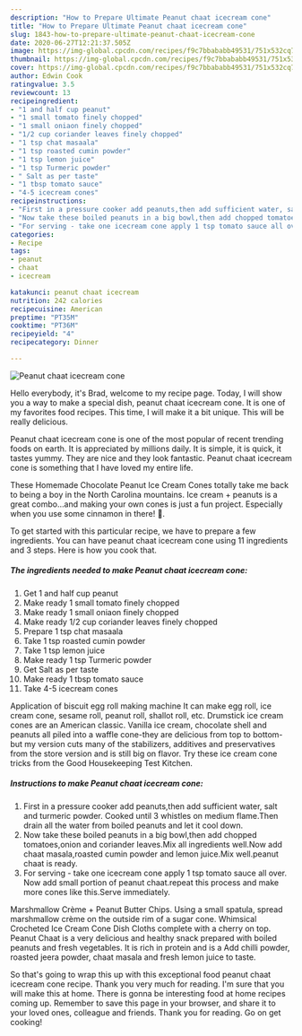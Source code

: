 ```yaml
---
description: "How to Prepare Ultimate Peanut chaat icecream cone"
title: "How to Prepare Ultimate Peanut chaat icecream cone"
slug: 1843-how-to-prepare-ultimate-peanut-chaat-icecream-cone
date: 2020-06-27T12:21:37.505Z
image: https://img-global.cpcdn.com/recipes/f9c7bbababb49531/751x532cq70/peanut-chaat-icecream-cone-recipe-main-photo.jpg
thumbnail: https://img-global.cpcdn.com/recipes/f9c7bbababb49531/751x532cq70/peanut-chaat-icecream-cone-recipe-main-photo.jpg
cover: https://img-global.cpcdn.com/recipes/f9c7bbababb49531/751x532cq70/peanut-chaat-icecream-cone-recipe-main-photo.jpg
author: Edwin Cook
ratingvalue: 3.5
reviewcount: 13
recipeingredient:
- "1 and half cup peanut"
- "1 small tomato finely chopped"
- "1 small oniaon finely chopped"
- "1/2 cup coriander leaves finely chopped"
- "1 tsp chat masaala"
- "1 tsp roasted cumin powder"
- "1 tsp lemon juice"
- "1 tsp Turmeric powder"
- " Salt as per taste"
- "1 tbsp tomato sauce"
- "4-5 icecream cones"
recipeinstructions:
- "First in a pressure cooker add peanuts,then add sufficient water, salt and turmeric powder. Cooked until 3 whistles on medium flame.Then drain all the water from boiled peanuts and let it cool down."
- "Now take these boiled peanuts in a big bowl,then add chopped tomatoes,onion and coriander leaves.Mix all ingredients well.Now add chaat masala,roasted cumin powder and lemon juice.Mix well.peanut chaat is ready."
- "For serving - take one icecream cone apply 1 tsp tomato sauce all over. Now add small portion of peanut chaat.repeat this process and make more cones like this.Serve immediately."
categories:
- Recipe
tags:
- peanut
- chaat
- icecream

katakunci: peanut chaat icecream 
nutrition: 242 calories
recipecuisine: American
preptime: "PT35M"
cooktime: "PT36M"
recipeyield: "4"
recipecategory: Dinner

---
```



![Peanut chaat icecream cone](https://img-global.cpcdn.com/recipes/f9c7bbababb49531/751x532cq70/peanut-chaat-icecream-cone-recipe-main-photo.jpg)

Hello everybody, it's Brad, welcome to my recipe page. Today, I will show you a way to make a special dish, peanut chaat icecream cone. It is one of my favorites food recipes. This time, I will make it a bit unique. This will be really delicious.

Peanut chaat icecream cone is one of the most popular of recent trending foods on earth. It is appreciated by millions daily. It is simple, it is quick, it tastes yummy. They are nice and they look fantastic. Peanut chaat icecream cone is something that I have loved my entire life.

These Homemade Chocolate Peanut Ice Cream Cones totally take me back to being a boy in the North Carolina mountains. Ice cream + peanuts is a great combo…and making your own cones is just a fun project. Especially when you use some cinnamon in there! 🙂.


To get started with this particular recipe, we have to prepare a few ingredients. You can have peanut chaat icecream cone using 11 ingredients and 3 steps. Here is how you cook that.

<!--inarticleads1-->

##### The ingredients needed to make Peanut chaat icecream cone:

1. Get 1 and half cup peanut
1. Make ready 1 small tomato finely chopped
1. Make ready 1 small oniaon finely chopped
1. Make ready 1/2 cup coriander leaves finely chopped
1. Prepare 1 tsp chat masaala
1. Take 1 tsp roasted cumin powder
1. Take 1 tsp lemon juice
1. Make ready 1 tsp Turmeric powder
1. Get  Salt as per taste
1. Make ready 1 tbsp tomato sauce
1. Take 4-5 icecream cones


Application of biscuit egg roll making machine It can make egg roll, ice cream cone, sesame roll, peanut roll, shallot roll, etc. Drumstick ice cream cones are an American classic. Vanilla ice cream, chocolate shell and peanuts all piled into a waffle cone-they are delicious from top to bottom-but my version cuts many of the stabilizers, additives and preservatives from the store version and is still big on flavor. Try these ice cream cone tricks from the Good Housekeeping Test Kitchen. 

<!--inarticleads2-->

##### Instructions to make Peanut chaat icecream cone:

1. First in a pressure cooker add peanuts,then add sufficient water, salt and turmeric powder. Cooked until 3 whistles on medium flame.Then drain all the water from boiled peanuts and let it cool down.
1. Now take these boiled peanuts in a big bowl,then add chopped tomatoes,onion and coriander leaves.Mix all ingredients well.Now add chaat masala,roasted cumin powder and lemon juice.Mix well.peanut chaat is ready.
1. For serving - take one icecream cone apply 1 tsp tomato sauce all over. Now add small portion of peanut chaat.repeat this process and make more cones like this.Serve immediately.


Marshmallow Crème + Peanut Butter Chips. Using a small spatula, spread marshmallow crème on the outside rim of a sugar cone. Whimsical Crocheted Ice Cream Cone Dish Cloths complete with a cherry on top. Peanut Chaat is a very delicious and healthy snack prepared with boiled peanuts and fresh vegetables. It is rich in protein and is a Add chilli powder, roasted jeera powder, chaat masala and fresh lemon juice to taste. 

So that's going to wrap this up with this exceptional food peanut chaat icecream cone recipe. Thank you very much for reading. I'm sure that you will make this at home. There is gonna be interesting food at home recipes coming up. Remember to save this page in your browser, and share it to your loved ones, colleague and friends. Thank you for reading. Go on get cooking!
